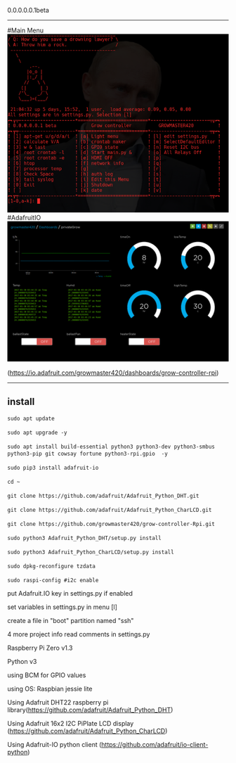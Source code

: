0.0.0.0.0.1beta
***************************************************************************************
#Main Menu
![Menu](/main/test/git-assets/menu.png)
#AdafruitIO 
![AdafruitIO](/main/test/git-assets/AdafruitIO.png)

(https://io.adafruit.com/growmaster420/dashboards/grow-controller-rpi)
***************************************************************************************
## install
    sudo apt update
  
    sudo apt upgrade -y
  
    sudo apt install build-essential python3 python3-dev python3-smbus python3-pip git cowsay fortune python3-rpi.gpio  -y
  
    sudo pip3 install adafruit-io
  
    cd ~
  
    git clone https://github.com/adafruit/Adafruit_Python_DHT.git
  
    git clone https://github.com/adafruit/Adafruit_Python_CharLCD.git
  
    git clone https://github.com/growmaster420/grow-controller-Rpi.git
    
    sudo python3 Adafruit_Python_DHT/setup.py install 
      
    sudo python3 Adafruit_Python_CharLCD/setup.py install 
      
    sudo dpkg-reconfigure tzdata
    
    sudo raspi-config #i2c enable
  
put Adafruit.IO key in settings.py if enabled 
  
set variables in settings.py in menu [l]

create a file in "boot" partition named "ssh"

4 more project info read comments in settings.py


Raspberry Pi Zero v1.3

Python v3

using BCM for GPIO values

using OS: Raspbian jessie lite

Using Adafruit DHT22 raspberry pi library(https://github.com/adafruit/Adafruit_Python_DHT) 

Using Adafruit 16x2 I2C PiPlate LCD display (https://github.com/adafruit/Adafruit_Python_CharLCD)

Using Adafruit-IO python client (https://github.com/adafruit/io-client-python)

